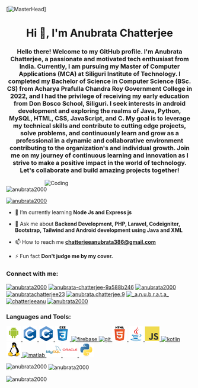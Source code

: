 [![MasterHead](https://1.bp.blogspot.com/-7A4WynwLsM...)]

<h1 align="center">Hi 👋, I'm Anubrata Chatterjee</h1>
<h3 align="center">Hello there! Welcome to my GitHub profile. I'm Anubrata Chatterjee, a passionate and motivated tech enthusiast from India. Currently, I am pursuing my Master of Computer Applications (MCA) at Siliguri Institute of Technology. I completed my Bachelor of Science in Computer Science (BSc. CS) from Acharya Prafulla Chandra Roy Government College in 2022, and I had the privilege of receiving my early education from Don Bosco School, Siliguri. I seek interests in android development and exploring the realms of Java, Python, MySQL, HTML, CSS, JavaScript, and C. My goal is to leverage my technical skills and contribute to cutting edge projects, solve problems, and continuously learn and grow as a professional in a dynamic and collaborative environment contributing to the organization's and individual growth. Join me on my journey of continuous learning and innovation as I strive to make a positive impact in the world of technology. Let's collaborate and build amazing projects together!</h3>
<img align="right" alt="Coding" width="400" src="https://cdn.dribbble.com/users/1162077/screenshots/3848914/programmer.gif">

<p align="left"> <img src="https://komarev.com/ghpvc/?username=anubrata2000&label=Profile%20views&color=0e75b6&style=flat" alt="anubrata2000" /> </p>

<p align="left"> <a href="https://twitter.com/anubrata2000" target="blank"><img src="https://img.shields.io/twitter/follow/anubrata2000?logo=twitter&style=for-the-badge" alt="anubrata2000" /></a> </p>

- 🌱 I’m currently learning **Node Js and Express js**

- 💬 Ask me about **Backend Development, PHP, Laravel, Codeigniter, Bootstrap, Tailwind and Android development using Java and XML**

- 📫 How to reach me **chatterjeeanubrata386@gmail.com**

- ⚡ Fun fact **Don't judge me by my cover.**

<h3 align="left">Connect with me:</h3>
<p align="left">
<a href="https://twitter.com/anubrata2000" target="blank"><img align="center" src="https://raw.githubusercontent.com/rahuldkjain/github-profile-readme-generator/master/src/images/icons/Social/twitter.svg" alt="anubrata2000" height="30" width="40" /></a>
<a href="https://linkedin.com/in/anubrata-chatterjee-9a588b246" target="blank"><img align="center" src="https://raw.githubusercontent.com/rahuldkjain/github-profile-readme-generator/master/src/images/icons/Social/linked-in-alt.svg" alt="anubrata-chatterjee-9a588b246" height="30" width="40" /></a>
<a href="https://codesandbox.com/anubrata2000" target="blank"><img align="center" src="https://raw.githubusercontent.com/rahuldkjain/github-profile-readme-generator/master/src/images/icons/Social/codesandbox.svg" alt="anubrata2000" height="30" width="40" /></a>
<a href="https://kaggle.com/anubratachatterjee23" target="blank"><img align="center" src="https://raw.githubusercontent.com/rahuldkjain/github-profile-readme-generator/master/src/images/icons/Social/kaggle.svg" alt="anubratachatterjee23" height="30" width="40" /></a>
<a href="https://fb.com/anubrata.chatterjee.9" target="blank"><img align="center" src="https://raw.githubusercontent.com/rahuldkjain/github-profile-readme-generator/master/src/images/icons/Social/facebook.svg" alt="anubrata.chatterjee.9" height="30" width="40" /></a>
<a href="https://instagram.com/_a.n.u.b.r.a.t.a_" target="blank"><img align="center" src="https://raw.githubusercontent.com/rahuldkjain/github-profile-readme-generator/master/src/images/icons/Social/instagram.svg" alt="_a.n.u.b.r.a.t.a_" height="30" width="40" /></a>
<a href="https://www.codechef.com/users/chatterjeeanu" target="blank"><img align="center" src="https://cdn.jsdelivr.net/npm/simple-icons@3.1.0/icons/codechef.svg" alt="chatterjeeanu" height="30" width="40" /></a>
<a href="https://www.leetcode.com/anubrata2000" target="blank"><img align="center" src="https://raw.githubusercontent.com/rahuldkjain/github-profile-readme-generator/master/src/images/icons/Social/leet-code.svg" alt="anubrata2000" height="30" width="40" /></a>
</p>

<h3 align="left">Languages and Tools:</h3>
<p align="left"> <a href="https://developer.android.com" target="_blank" rel="noreferrer"> <img src="https://raw.githubusercontent.com/devicons/devicon/master/icons/android/android-original-wordmark.svg" alt="android" width="40" height="40"/> </a> <a href="https://www.cprogramming.com/" target="_blank" rel="noreferrer"> <img src="https://raw.githubusercontent.com/devicons/devicon/master/icons/c/c-original.svg" alt="c" width="40" height="40"/> </a> <a href="https://www.w3schools.com/cpp/" target="_blank" rel="noreferrer"> <img src="https://raw.githubusercontent.com/devicons/devicon/master/icons/cplusplus/cplusplus-original.svg" alt="cplusplus" width="40" height="40"/> </a> <a href="https://www.w3schools.com/css/" target="_blank" rel="noreferrer"> <img src="https://raw.githubusercontent.com/devicons/devicon/master/icons/css3/css3-original-wordmark.svg" alt="css3" width="40" height="40"/> </a> <a href="https://firebase.google.com/" target="_blank" rel="noreferrer"> <img src="https://www.vectorlogo.zone/logos/firebase/firebase-icon.svg" alt="firebase" width="40" height="40"/> </a> <a href="https://git-scm.com/" target="_blank" rel="noreferrer"> <img src="https://www.vectorlogo.zone/logos/git-scm/git-scm-icon.svg" alt="git" width="40" height="40"/> </a> <a href="https://www.w3.org/html/" target="_blank" rel="noreferrer"> <img src="https://raw.githubusercontent.com/devicons/devicon/master/icons/html5/html5-original-wordmark.svg" alt="html5" width="40" height="40"/> </a> <a href="https://www.java.com" target="_blank" rel="noreferrer"> <img src="https://raw.githubusercontent.com/devicons/devicon/master/icons/java/java-original.svg" alt="java" width="40" height="40"/> </a> <a href="https://developer.mozilla.org/en-US/docs/Web/JavaScript" target="_blank" rel="noreferrer"> <img src="https://raw.githubusercontent.com/devicons/devicon/master/icons/javascript/javascript-original.svg" alt="javascript" width="40" height="40"/> </a> <a href="https://kotlinlang.org" target="_blank" rel="noreferrer"> <img src="https://www.vectorlogo.zone/logos/kotlinlang/kotlinlang-icon.svg" alt="kotlin" width="40" height="40"/> </a> <a href="https://www.linux.org/" target="_blank" rel="noreferrer"> <img src="https://raw.githubusercontent.com/devicons/devicon/master/icons/linux/linux-original.svg" alt="linux" width="40" height="40"/> </a> <a href="https://www.mathworks.com/" target="_blank" rel="noreferrer"> <img src="https://upload.wikimedia.org/wikipedia/commons/2/21/Matlab_Logo.png" alt="matlab" width="40" height="40"/> </a> <a href="https://www.mysql.com/" target="_blank" rel="noreferrer"> <img src="https://raw.githubusercontent.com/devicons/devicon/master/icons/mysql/mysql-original-wordmark.svg" alt="mysql" width="40" height="40"/> </a> <a href="https://www.oracle.com/" target="_blank" rel="noreferrer"> <img src="https://raw.githubusercontent.com/devicons/devicon/master/icons/oracle/oracle-original.svg" alt="oracle" width="40" height="40"/> </a> <a href="https://www.python.org" target="_blank" rel="noreferrer"> <img src="https://raw.githubusercontent.com/devicons/devicon/master/icons/python/python-original.svg" alt="python" width="40" height="40"/> </a> </p>

<p><img align="left" src="https://github-readme-stats.vercel.app/api/top-langs?username=anubrata2000&show_icons=true&locale=en&layout=compact" alt="anubrata2000" /></p>

<p>&nbsp;<img align="center" src="https://github-readme-stats.vercel.app/api?username=anubrata2000&show_icons=true&locale=en" alt="anubrata2000" /></p>

<p><img align="center" src="https://github-readme-streak-stats.herokuapp.com/?user=anubrata2000&" alt="anubrata2000" /></p>
